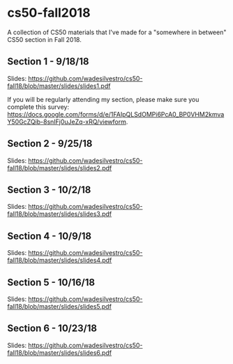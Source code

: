 # cs50-fall2018
A collection of CS50 materials that I've made for a "somewhere in between" CS50 section in Fall 2018.

## Section 1 - 9/18/18
Slides: https://github.com/wadesilvestro/cs50-fall18/blob/master/slides/slides1.pdf

If you will be regularly attending my section, please make sure you complete this survey:
https://docs.google.com/forms/d/e/1FAIpQLSdOMPi6PcA0_BP0VHM2kmvaY50GcZQib-8snIFj0uJeZq-xRQ/viewform.

## Section 2 - 9/25/18
Slides: https://github.com/wadesilvestro/cs50-fall18/blob/master/slides/slides2.pdf

## Section 3 - 10/2/18
Slides: https://github.com/wadesilvestro/cs50-fall18/blob/master/slides/slides3.pdf

## Section 4 - 10/9/18
Slides: https://github.com/wadesilvestro/cs50-fall18/blob/master/slides/slides4.pdf

## Section 5 - 10/16/18
Slides: https://github.com/wadesilvestro/cs50-fall18/blob/master/slides/slides5.pdf

## Section 6 - 10/23/18
Slides: https://github.com/wadesilvestro/cs50-fall18/blob/master/slides/slides6.pdf